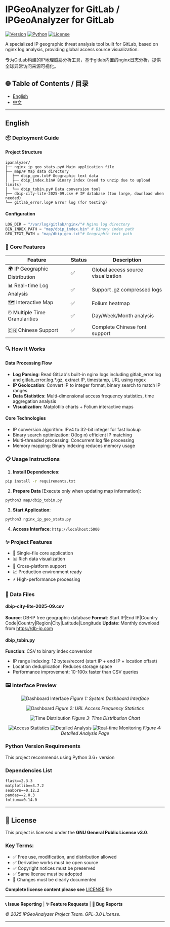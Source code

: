 # IPGeoAnalyzer for GitLab / IPGeoAnalyzer for GitLab

[![Version](https://img.shields.io/badge/Version-1.0.0-blue)](https://github.com/yourusername/IPGeoAnalyzer)
[![Python](https://img.shields.io/badge/Python-3.6%2B-green)](https://python.org)
[![License](https://img.shields.io/badge/License-GPL--3.0-orange)](https://www.gnu.org/licenses/gpl-3.0.html)

A specialized IP geographic threat analysis tool built for GitLab, based on nginx log analysis, providing global access source visualization.

专为GitLab构建的IP地理威胁分析工具，基于gitlab内置的nginx日志分析，提供全球异常访问来源可视化。

## 🌐 Table of Contents / 目录
- [English](README.md)
- [中文](README_CN.md)

---

## English

### 📦 Deployment Guide

#### Project Structure
```
ipanalyzer/
├── nginx_ip_geo_stats.py# Main application file
├── map/# Map data directory
│  ├── dbip_geo.txt# Geographic text data
│  ├── dbip_index.bin# Binary index (need to unzip due to upload limits)
│  └── dbip_tobin.py# Data conversion tool
├── dbip-city-lite-2025-09.csv # IP database (too large, download when needed)
└── gitlab_error.log# Error log (for testing)
```

#### Configuration
```python
LOG_DIR = "/var/log/gitlab/nginx/"# Nginx log directory
BIN_INDEX_PATH = "map/dbip_index.bin" # Binary index path
GEO_TEXT_PATH = "map/dbip_geo.txt"# Geographic text path
```

### 🚀 Core Features

| Feature | Status | Description |
|---------|--------|-------------|
| 🌍 IP Geographic Distribution | ✅ | Global access source visualization |
| 📊 Real-time Log Analysis | ✅ | Support .gz compressed logs |
| 🗺️ Interactive Map | ✅ | Folium heatmap |
| ⏰ Multiple Time Granularities | ✅ | Day/Week/Month analysis |
| 🇨🇳 Chinese Support | ✅ | Complete Chinese font support |

### 🔍 How It Works

#### Data Processing Flow
- **Log Parsing**: Read GitLab's built-in nginx logs including gitlab_error.log and gitlab_error.log.*.gz, extract IP, timestamp, URL using regex
- **IP Geolocation**: Convert IP to integer format, binary search to match IP ranges
- **Data Statistics**: Multi-dimensional access frequency statistics, time aggregation analysis
- **Visualization**: Matplotlib charts + Folium interactive maps

#### Core Technologies
- IP conversion algorithm: IPv4 to 32-bit integer for fast lookup
- Binary search optimization: O(log n) efficient IP matching
- Multi-threaded processing: Concurrent log file processing
- Memory mapping: Binary indexing reduces memory usage

### 📋 Usage Instructions

1. **Install Dependencies**:
```bash
pip install -r requirements.txt
```

2. **Prepare Data** [Execute only when updating map information]:
```bash
python3 map/dbip_tobin.py
```

3. **Start Application**:
```bash
python3 nginx_ip_geo_stats.py
```

4. **Access Interface**: `http://localhost:5000`

### ✨ Project Features

- 🚀 Single-file core application
- 📊 Rich data visualization
- 🔧 Cross-platform support
- 📈 Production environment ready
- ⚡ High-performance processing

### 📁 Data Files

#### dbip-city-lite-2025-09.csv
**Source**: DB-IP free geographic database
**Format**: Start IP|End IP|Country Code|Country|Region|City|Latitude|Longitude
**Update**: Monthly download from https://db-ip.com

#### dbip_tobin.py
**Function**: CSV to binary index conversion
- IP range indexing: 12 bytes/record (start IP + end IP + location offset)
- Location deduplication: Reduces storage space
- Performance improvement: 10-100x faster than CSV queries

### 🖼️ Interface Preview

<div align="center">

![Dashboard Interface](https://github.com/user-attachments/assets/26a07ad7-c59e-491d-bb1e-34f266505489)
*Figure 1: System Dashboard Interface*

![Dashboard](https://github.com/user-attachments/assets/92abbd2b-5d23-4e14-9777-9e69e2b49b1e)
*Figure 2: URL Access Frequency Statistics*

![Time Distribution](https://github.com/user-attachments/assets/f7f4be30-5986-46be-9638-43d2d925ee6b)
*Figure 3: Time Distribution Chart*

![Access Statistics](https://github.com/user-attachments/assets/78cc5fbe-1f1d-4b15-95ea-fc8605628c54)
![Detailed Analysis](https://github.com/user-attachments/assets/e28e2e38-007f-4409-a861-105de298271f)
![Real-time Monitoring](https://github.com/user-attachments/assets/8d4f46a7-e309-4371-bce1-8392073a7dcf)
*Figure 4: Detailed Analysis Page*

</div>

### Python Version Requirements
This project recommends using Python 3.6+ version

### Dependencies List
```txt
flask==2.3.3
matplotlib==3.7.2
seaborn==0.12.2
pandas==2.0.3
folium==0.14.0
```

---

## 📄 License

This project is licensed under the **GNU General Public License v3.0**.

### Key Terms:
- ✅ Free use, modification, and distribution allowed
- ✅ Derivative works must be open source
- ✅ Copyright notices must be preserved
- ✅ Same license must be adopted
- 📝 Changes must be clearly documented

**Complete license content please see** [LICENSE](LICENSE) file

---

**📞 Issue Reporting** | **✨ Feature Requests** | **🐛 Bug Reports**

*© 2025 IPGeoAnalyzer Project Team. GPL-3.0 License.*

---
